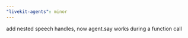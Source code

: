 ```yaml
---
"livekit-agents": minor
---
```


add nested speech handles, now agent.say works during a function call
